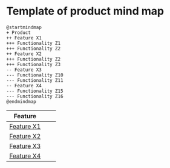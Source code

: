 # Template of product mind map

```plantuml
@startmindmap
+ Product
++ Feature X1
+++ Functionality Z1
+++ Functionality Z2
++ Feature X2
+++ Functionality Z2
+++ Functionality Z3
-- Feature X3
--- Functionality Z10
--- Functionality Z11
-- Feature X4
--- Functionality Z15
--- Functionality Z16
@endmindmap
```

| Feature ||| 
|:-:|:-:|:-:|
| [Feature X1](/templates/template-feature.md)||  
| [Feature X2](/templates/template-feature.md)|| 
| [Feature X3](/templates/template-feature.md)|| 
| [Feature X4](/templates/template-feature.md)|| 
